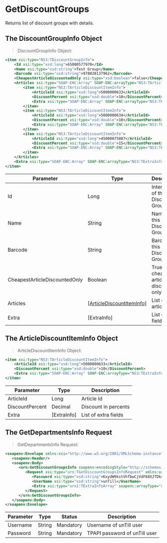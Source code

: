 # GetDiscountGroups

Returns list of discount groups with details.

## The DiscountGroupInfo Object

> DiscountGroupInfo Object:

```xml
<item xsi:type="NS3:TDiscountGroupInfo">
    <Id xsi:type="xsd:long">65000577970</Id>
    <Name xsi:type="xsd:string">Test Group</Name>
    <Barcode xsi:type="xsd:string">978020137962</Barcode>
    <CheapestArticleDiscountedOnly xsi:type="xsd:boolean">false</CheapestArticleDiscountedOnly>
    <Articles xsi:type="SOAP-ENC:Array" SOAP-ENC:arrayType="NS3:TArticleDiscountItemInfo[3]">
        <item xsi:type="NS3:TArticleDiscountItemInfo">
            <ArticleId xsi:type="xsd:long">5000000633</ArticleId>
            <DiscountPercent xsi:type="xsd:double">10</DiscountPercent>
            <Extra xsi:type="SOAP-ENC:Array" SOAP-ENC:arrayType="NS3:TExtraInfo[0]"/>
        </item>
        <item xsi:type="NS3:TArticleDiscountItemInfo">
            <ArticleId xsi:type="xsd:long">5000000634</ArticleId>
            <DiscountPercent xsi:type="xsd:double">10</DiscountPercent>
            <Extra xsi:type="SOAP-ENC:Array" SOAP-ENC:arrayType="NS3:TExtraInfo[0]"/>
        </item>
        <item xsi:type="NS3:TArticleDiscountItemInfo">
            <ArticleId xsi:type="xsd:long">45000075087</ArticleId>
            <DiscountPercent xsi:type="xsd:double">15</DiscountPercent>
            <Extra xsi:type="SOAP-ENC:Array" SOAP-ENC:arrayType="NS3:TExtraInfo[0]"/>
        </item>
    </Articles>
    <Extra xsi:type="SOAP-ENC:Array" SOAP-ENC:arrayType="NS3:TExtraInfo[0]"/>
</item>
```

Parameter | Type | Description
----------| ---- | -----------
Id | Long | Internal Id of this Discount Group
Name | String | Name of this Discount Group
Barcode | String | Barcode of this Discount Group
CheapestArticleDiscountedOnly | Boolean | True if cheapest article is discounted only
Articles | [[ArticleDiscountItemInfo]](#the-articlediscountiteminfo-object) | List of articles
Extra | [ExtraInfo] | List of extra fields

## The ArticleDiscountItemInfo Object

> ArticleDiscountItemInfo Object:

```xml
<item xsi:type="NS3:TArticleDiscountItemInfo">
    <ArticleId xsi:type="xsd:long">5000000633</ArticleId>
    <DiscountPercent xsi:type="xsd:double">10</DiscountPercent>
    <Extra xsi:type="SOAP-ENC:Array" SOAP-ENC:arrayType="NS3:TExtraInfo[0]"/>
</item>
```

Parameter | Type | Description
----------| ---- | -----------
ArticleId | Long | Article Id
DiscountPercent | Decimal | Discount in percents
Extra | [ExtraInfo] | List of extra fields

## The GetDepartmentsInfo Request

> GetDepartmentsInfo Request:

```xml
<soapenv:Envelope xmlns:xsi="http://www.w3.org/2001/XMLSchema-instance" xmlns:xsd="http://www.w3.org/2001/XMLSchema" xmlns:soapenv="http://schemas.xmlsoap.org/soap/envelope/" xmlns:urn="urn:TPAPIPosIntfU-ITPAPIPOS" xmlns:soapenc="http://schemas.xmlsoap.org/soap/encoding/">
   <soapenv:Header/>
   <soapenv:Body>
      <urn:GetDiscountGroupsInfo soapenv:encodingStyle="http://schemas.xmlsoap.org/soap/encoding/">
         <Request xsi:type="urn:TGetDiscountGroupsInfoRequest" xmlns:urn="urn:TPAPIPosIntfU">
            <Password xsi:type="xsd:string">KxydW9kstVhfbwCjVdF68XJTDk4sKB</Password>
            <UserName xsi:type="xsd:string">unTill</UserName>
            <Extra xsi:type="urn1:TExtraInfoArray" soapenc:arrayType="urn1:TExtraInfo[]" xmlns:urn1="urn:TPAPIPosTypesU"/>
         </Request>
      </urn:GetDiscountGroupsInfo>
   </soapenv:Body>
</soapenv:Envelope>
```

Parameter | Type | Status | Description
---------- | ------- | ------- | -------
Username | String | Mandatory | Username of unTill user
Password | String | Mandatory | TPAPI password of unTill user
